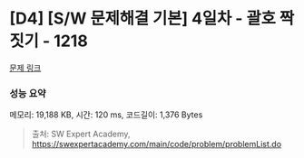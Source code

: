 # [D4] [S/W 문제해결 기본] 4일차 - 괄호 짝짓기 - 1218 

[문제 링크](https://swexpertacademy.com/main/code/problem/problemDetail.do?contestProbId=AV14eWb6AAkCFAYD) 

### 성능 요약

메모리: 19,188 KB, 시간: 120 ms, 코드길이: 1,376 Bytes



> 출처: SW Expert Academy, https://swexpertacademy.com/main/code/problem/problemList.do